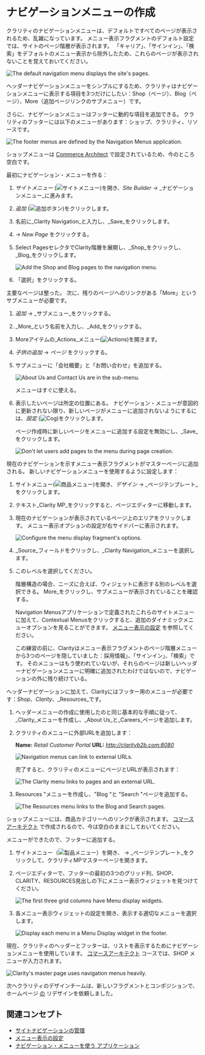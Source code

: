 # ナビゲーションメニューの作成

クラリティのナビゲーションメニューは、デフォルトですべてのページが表示されるため、乱雑になっています。 メニュー表示フラグメントのデフォルト設定では、サイトのページ階層が表示されます。 「キャリア」、「サインイン」、「検索」をデフォルトのメニュー表示から除外したため、これらのページが表示されないことを覚えておいてください。

![The default navigation menu displays the site's pages.](./creating-navigation-menus/images/01.png)

ヘッダーナビゲーションメニューをシンプルにするため、クラリティはナビゲーションメニューに表示する項目を3つだけにしたい：Shop（ページ）、Blog（ページ）、More（追加ページリンクのサブメニュー）です。

さらに、ナビゲーションメニューはフッターに動的な項目を追加できる。 クラリティのフッターには以下のメニューがあります：ショップ、クラリティ、リソースです。

![The footer menus are defined by the Navigation Menus application.](./creating-navigation-menus/images/06.png)

ショップメニューは [Commerce Architect](../../commerce-architect.md) で設定されているため、今のところ空白です。

最初にナビゲーション・メニューを作る：

1. *サイトメニュー* (![サイトメニュー](../../images/icon-product-menu.png))を開き、_Site Builder_ &rarr; _ナビゲーションメニュー_に進みます。

1. *追加* (![追加ボタン](../../images/icon-add.png))をクリックします。

1. 名前に_Clarity Navigation_と入力し、_Save_をクリックします。

1. &rarr; _New_ _Page_ をクリックする。

1. Select PagesセレクタでClarity階層を展開し、_Shop_をクリックし、_Blog_をクリックします。

   ![Add the Shop and Blog pages to the navigation menu.](./creating-navigation-menus/images/02.png)

1. 「選択」をクリックする。

主要なページは整った。 次に、残りのページへのリンクがある「More」というサブメニューが必要です。

1. _追加_ &rarr; _サブメニュー_をクリックする。

1. _More_という名前を入力し、_Add_をクリックする。

1. Moreアイテムの_Actions_メニュー(![Actions](../../images/icon-actions.png))を開きます。

1. _子供の追加_ &rarr; _ページ_ をクリックする。

1. サブメニューに「会社概要」と「お問い合わせ」を追加する。

   ![About Us and Contact Us are in the sub-menu.](./creating-navigation-menus/images/03.png)

   メニューはすぐに使える。

1. 表示したいページは所定の位置にある。 ナビゲーション・メニューが意図的に更新されない限り、新しいページがメニューに追加されないようにするには、_設定_ (![Cog](../../images/icon-cog3.png))をクリックします。

   ページ作成時に新しいページをメニューに追加する設定を無効にし、_Save_をクリックします。

   ![Don't let users add pages to the menu during page creation.](./creating-navigation-menus/images/05.png)

現在のナビゲーションを示すメニュー表示フラグメントがマスターページに追加される。 新しいナビゲーションメニューを使用するように設定します：

1. サイトメニュー(![商品メニュー](../../images/icon-product-menu.png))を開き、_デザイン_ &rarr; _ページテンプレート_をクリックします。

1. テキスト_Clarity MP_をクリックすると、ページエディターに移動します。

1. 現在のナビゲーションが表示されているページ上のエリアをクリックします。 メニュー表示オプションの設定が右サイドバーに表示されます。

   ![Configure the menu display fragment's options.](./creating-navigation-menus/images/04.png)

1. _Source_フィールドをクリックし、_Clarity Navigation_メニューを選択します。

1. このレベルを選択してください。

   階層構造の場合、ニーズに合えば、ウィジェットに表示する別のレベルを選択できる。 More_をクリックし、サブメニューが表示されていることを確認する。

   Navigation Menusアプリケーションで定義されたこれらのサイトメニューに加えて、Contextual Menusをクリックすると、追加のダイナミックメニューオプションを見ることができます。 [メニュー表示の設定](https://learn.liferay.com/en/w/dxp/site-building/site-navigation/configuring-menu-displays) を参照してください。

   この練習の前に、Clarityはメニュー表示フラグメントのページ階層メニューから3つのページを隠していました：採用情報」、「サインイン」、「検索」です。 そのメニューはもう使われていないが、それらのページは新しいヘッダーナビゲーションメニューに明確に追加されたわけではないので、ナビゲーションの外に残り続けている。

ヘッダーナビゲーションに加えて、Clarityにはフッター用のメニューが必要です：_Shop_、_Clarity_、_Resources_です。

1. ヘッダーメニューの作成に使用したのと同じ基本的な手順に従って、_Clarity_メニューを作成し、_About Us_と_Careers_ページを追加します。

1. クラリティのメニューに外部URLを追加します：

   **Name:** *Retail Customer Portal*
   **URL:** *http://clarityb2b.com:8080*

   ![Navigation menus can link to external URLs.](./creating-navigation-menus/images/10.png)

   完了すると、クラリティのメニューにページとURLが表示されます：

   ![The Clarity menu links to pages and an external URL.](./creating-navigation-menus/images/08.png)

1. Resources "メニューを作成し、"Blog "と "Search "ページを追加する。

   ![The Resources menu links to the Blog and Search pages.](./creating-navigation-menus/images/09.png)

ショップメニューには、商品カテゴリーへのリンクが表示されます。 [コマースアーキテクト](../../commerce-architect.md) で作成されるので、今は空白のままにしておいてください。

メニューができたので、フッターに追加する。

1. サイトメニュー（![製品メニュー](../../images/icon-product-menu.png)）を開き、 &rarr; _ページテンプレート_をクリックして、クラリティMPマスターページを開きます。

1. ページエディターで、フッターの最初の3つのグリッド列、SHOP、CLARITY、RESOURCES見出しの下にメニュー表示ウィジェットを見つけてください。

   ![The first three grid columns have Menu display widgets.](./creating-navigation-menus/images/13.png)

1. 各メニュー表示ウィジェットの設定を開き、表示する適切なメニューを選択します。

   ![Display each menu in a Menu Display widget in the footer.](./creating-navigation-menus/images/11.png)

現在、クラリティのヘッダーとフッターは、リストを表示するためにナビゲーションメニューを使用しています。 [コマースアーキテクト](../../commerce-architect.md) コースでは、SHOP メニューが入力されます。

![Clarity's master page uses navigation menus heavily.](./creating-navigation-menus/images/12.png)

次へクラリティのデザインチームは、新しいフラグメントとコンポジションで、ホームページ [の](./designing-the-home-page.md) リデザインを依頼しました。

## 関連コンセプト

* [サイトナビゲーションの管理](https://learn.liferay.com/en/w/dxp/site-building/site-navigation/managing-site-navigation)
* [メニュー表示の設定](https://learn.liferay.com/en/w/dxp/site-building/site-navigation/configuring-menu-displays)
* [ナビゲーション・メニューを使う アプリケーション](https://learn.liferay.com/en/w/dxp/site-building/site-navigation/using-the-navigation-menus-application)
